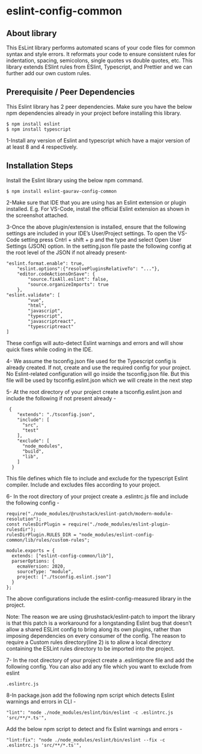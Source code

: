 # eslint-config-common

## About library
This EsLint library performs automated scans of your code files for common syntax and style errors. It reformats your code to ensure consistent rules for indentation, spacing, semicolons, single quotes vs double quotes, etc. This library extends ESlint rules from ESlint, Typescript, and Prettier and we can further add our own custom rules.

## Prerequisite / Peer Dependencies
This Eslint library has 2 peer dependencies. Make sure you have the below npm dependencies already in your project before installing this library.

```console
$ npm install eslint
$ npm install typescript
```
1-Install any version of Eslint and typescript which have a major version of at least  8 and 4 respectively.

## Installation Steps
Install the Eslint library using the below npm command.
```console
$ npm install eslint-gaurav-config-common
```

2-Make sure that IDE that you are using has an Eslint extension or plugin installed.
E.g. For VS-Code, install the official Eslint extension as shown in the screenshot attached.


3-Once the above plugin/extension is installed, ensure that the following settings are included in your IDE’s User/Project settings.
To open the VS-Code setting press Cntrl + shift + p  and the type and select Open User Settings (JSON) option.
In the setting.json file paste the following config at the root level of the JSON  if not already present-


```console
"eslint.format.enable": true,
    "eslint.options":{"resolvePluginsRelativeTo": "..."},
    "editor.codeActionsOnSave": {
        "source.fixAll.eslint": false,
        "source.organizeImports": true
    },
"eslint.validate": [
        "vue",
        "html",
        "javascript",
        "typescript",
        "javascriptreact",
        "typescriptreact"
]
```
These configs will auto-detect Eslint warnings and errors and will show quick fixes while coding in the IDE.

4- We assume the tsconfig.json file used for the Typescript config is already created. If not, create and use the required config for your project. No Eslint-related configuration will go inside the tsconfig.json file. But this file will be used by tsconfig.eslint.json which we will create in the next step

 5- At the root directory of your project create a tsconfig.eslint.json and include the following if not present already -

```console
 {
    "extends": "./tsconfig.json",
    "include": [
      "src",
      "test"
    ],
    "exclude": [
      "node_modules",
      "build",
      "lib",
    ]
  }
 ```
  This file defines which file to include and exclude for the typescript Eslint compiler. Include and excludes files according to your project.


  6- In the root directory of your project create a .eslintrc.js file and include the following config -

```console
require("./node_modules/@rushstack/eslint-patch/modern-module-resolution");
const rulesDirPlugin = require("./node_modules/eslint-plugin-rulesdir");
rulesDirPlugin.RULES_DIR = "node_modules/eslint-config-common/lib/rules/custom-rules";

module.exports = {
  extends: ["eslint-config-common/lib"],
  parserOptions: {
    ecmaVersion: 2020,
    sourceType: "module",
    project: ["./tsconfig.eslint.json"]
  }
};
 ```
 The above configurations include the eslint-config-measured  library in the project.

Note: The reason we are using @rushstack/eslint-patch  to import the library is that this patch is a workaround for a longstanding Eslint bug that doesn’t allow a shared ESLint config to bring along its own plugins, rather than imposing dependencies on every consumer of the config.
The reason to require a Custom rules directory(line 2) is to allow a local directory containing the ESLint rules directory to be imported into the project.

7- In the root directory of your project create a .eslintignore file and add the following config. You can also add any file which you want to exclude from eslint
```console
.eslintrc.js
 ```

 8-In package.json add the following npm script which detects Eslint warnings and errors in CLI -
 ```console
 "lint": "node ./node_modules/eslint/bin/eslint -c .eslintrc.js 'src/**/*.ts'",
 ```
 Add the below npm script to detect and fix Eslint warnings and errors -
 ```console
 "lint:fix": "node ./node_modules/eslint/bin/eslint --fix -c .eslintrc.js 'src/**/*.ts'",
 ```
